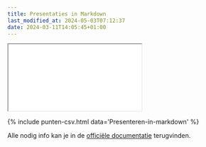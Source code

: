 ```yaml
---
title: Presentaties in Markdown
last_modified_at: 2024-05-03T07:12:37
date: 2024-03-11T14:05:45+01:00
---
```


<iframe src="presentatie-source.html"></iframe>

{% include punten-csv.html data='Presenteren-in-markdown' %}

Alle nodig info kan je in de [officiële documentatie](https://marpit.marp.app/markdown) terugvinden.
